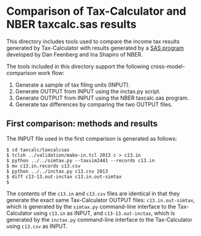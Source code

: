 Comparison of Tax-Calculator and NBER taxcalc.sas results
=========================================================

This directory includes tools used to compare the income tax results
generated by Tax-Calculator with results generated by a [SAS
program](http://www.nber.org/taxcalc) developed by Dan Feenberg and
Ina Shapiro of NBER.

The tools included in this directory support the following
cross-model-comparison work flow:

  1. Generate a sample of tax filing units (INPUT).
  2. Generate OUTPUT from INPUT using the inctax.py script.
  3. Generate OUTPUT from INPUT using the NBER taxcalc.sas program.
  4. Generate tax differences by comparing the two OUTPUT files.


First comparison: methods and results
-------------------------------------

The INPUT file used in the first comparison is generated as follows:

```
$ cd taxcalc/taxcalcsas
$ tclsh ../validation/make-in.tcl 2013 c > c13.in
$ python ../../simtax.py --taxsim2441 --records c13.in
$ mv c13.in.records c13.csv
$ python ../../inctax.py c13.csv 2013
$ diff c13-13.out-inctax c13.in.out-simtax 
$
```

The contents of the ```c13.in``` and ```c13.csv``` files are identical
in that they generate the exact same Tax-Calculator OUTPUT files:
```c13.in.out-simtax```, which is generated by the ```simtax.py```
command-line interface to the Tax-Calculator using ```c13.in``` as
INPUT, and ```c13-13.out-inctax```, which is generated by the
```inctax.py``` command-line interface to the Tax-Calculator using
```c13.csv``` as INPUT.
